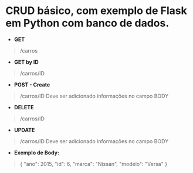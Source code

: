 # CRUD básico, com exemplo de Flask em Python com banco de dados. 

* **GET**
> /carros

* **GET by ID**
> /carros/ID

* **POST - Create**
> /carros/ID
> Deve ser adicionado informações no campo BODY

* **DELETE**
> /carros/ID

* **UPDATE**

> /carros/ID
> Deve ser adicionado informações no campo BODY

* **Exemplo de Body:**

>{
>    "ano": 2015,
>    "id": 6,
>    "marca": "Nissan",
>    "modelo": "Versa"
>}